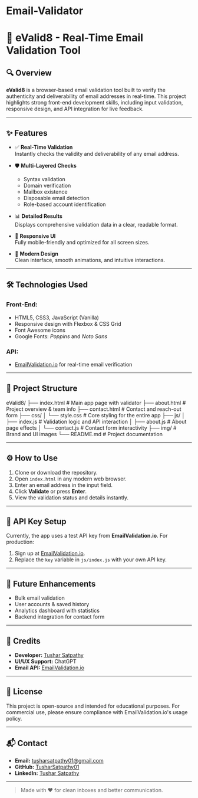# Email-Validator
# 📧 eValid8 - Real-Time Email Validation Tool

## 🔍 Overview

**eValid8** is a browser-based email validation tool built to verify the authenticity and deliverability of email addresses in real-time. This project highlights strong front-end development skills, including input validation, responsive design, and API integration for live feedback.

---

## ✨ Features

- ✅ **Real-Time Validation**  
  Instantly checks the validity and deliverability of any email address.

- 🛡️ **Multi-Layered Checks**
  - Syntax validation
  - Domain verification
  - Mailbox existence
  - Disposable email detection
  - Role-based account identification

- 📊 **Detailed Results**  
  Displays comprehensive validation data in a clear, readable format.

- 📱 **Responsive UI**  
  Fully mobile-friendly and optimized for all screen sizes.

- 🎨 **Modern Design**  
  Clean interface, smooth animations, and intuitive interactions.

---

## 🛠️ Technologies Used

### Front-End:
- HTML5, CSS3, JavaScript (Vanilla)
- Responsive design with Flexbox & CSS Grid
- Font Awesome icons
- Google Fonts: *Poppins* and *Noto Sans*

### API:
- [EmailValidation.io](https://emailvalidation.io/) for real-time email verification

---

## 📂 Project Structure
eValid8/
├── index.html # Main app page with validator
├── about.html # Project overview & team info
├── contact.html # Contact and reach-out form
├── css/
│ └── style.css # Core styling for the entire app
├── js/
│ ├── index.js # Validation logic and API interaction
│ ├── about.js # About page effects
│ └── contact.js # Contact form interactivity
├── img/ # Brand and UI images
└── README.md # Project documentation

---

## ⚙️ How to Use

1. Clone or download the repository.
2. Open `index.html` in any modern web browser.
3. Enter an email address in the input field.
4. Click **Validate** or press **Enter**.
5. View the validation status and details instantly.

---

## 🔐 API Key Setup

Currently, the app uses a test API key from **EmailValidation.io**. For production:

1. Sign up at [EmailValidation.io](https://emailvalidation.io).
2. Replace the `key` variable in `js/index.js` with your own API key.

---

## 🚀 Future Enhancements

- Bulk email validation
- User accounts & saved history
- Analytics dashboard with statistics
- Backend integration for contact form

---

## 🙌 Credits

- **Developer:** [Tushar Satpathy](https://www.linkedin.com/in/tushar-satpathy-4bbb09272)
- **UI/UX Support:** ChatGPT
- **Email API:** [EmailValidation.io](https://emailvalidation.io)

---

## 📄 License

This project is open-source and intended for educational purposes. For commercial use, please ensure compliance with EmailValidation.io's usage policy.

---

## 📬 Contact

- **Email:** [tusharsatpathy01@gmail.com](mailto:tusharsatpathy01@gmail.com)  
- **GitHub:** [TusharSatpathy01](https://github.com/TusharSatpathy01)  
- **LinkedIn:** [Tushar Satpathy](https://www.linkedin.com/in/tushar-satpathy-4bbb09272)

---

> Made with ❤️ for clean inboxes and better communication.
